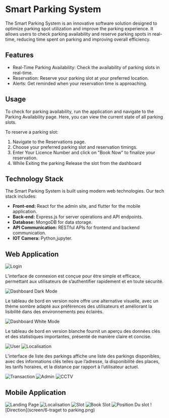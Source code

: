 # Smart Parking System

The Smart Parking System is an innovative software solution designed to optimize parking spot utilization and improve the parking experience. It allows users to check parking availability and reserve parking spots in real-time, reducing time spent on parking and improving overall efficiency.

## Features 

- Real-Time Parking Availability: Check the availability of parking slots in real-time.
- Reservation: Reserve your parking slot at your preferred location.
- Alerts: Get reminded when your reservation time is approaching.

## Usage

To check for parking availability, run the application and navigate to the Parking Availability page. Here, you can view the current state of all parking slots.

To reserve a parking slot:

1. Navigate to the Reservations page.
2. Choose your preferred parking slot and reservation timings.
3. Enter Your Licence Number and click on "Book Now" to finalize your reservation.
4. While Exiting the parking Release the slot from the dashboard

## Technology Stack

The Smart Parking System is built using modern web technologies. Our tech stack includes:

- **Front-end:** React for the admin site, and flutter for the mobile application.
- **Back-end:** Express.js for server operations and API endpoints.
- **Database:** MongoDB for data storage.
- **API Communication:** RESTful APIs for frontend and backend communication.
- **IOT Camera:** Python,jupyter.

## Web Application

![Login](screen/login.jpeg)


L’interface de connexion est conçue pour être simple et efficace, permettant aux utilisateurs de s’authentifier rapidement et en toute sécurité.


![Dashboard Dark Mode](screen/dashboard.jpeg)


Le tableau de bord en version noire offre une alternative visuelle, avec un thème sombre
adapté aux préférences des utilisateurs et améliorant la lisibilité dans des environnements
peu éclairés.


![Dashboard White Mode](screen/dashboard-white.jpeg)


Le tableau de bord en version blanche fournit un aperçu des données clés et des statistiques importantes, présenté de manière claire et concise.


![User](screen/userr.jpeg)
![Localisation](screen/localisation.jpeg)

L’interface de liste des parkings affiche une liste des parkings disponibles, avec des informations clés telles que l’adresse, la disponibilité des places, les tarifs horaires, et la
distance par rapport à l’utilisateur actuel.


![Transaction](screen/transaction.jpeg)
![Admin](screen/adminn.jpeg)
![CCTV](screen/cctv.jpeg)

## Mobile Application

![Landing Page](screen/1.png)
![Localisation](screen/2.png)
![Slot](screen/3.png)
![Book Slot](screen/4.png)
![Position Du slot](screen/5-position.png)
![Direction](screen/6-traget to parking.png)